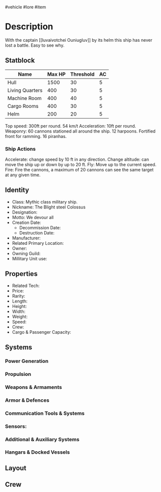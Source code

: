 #vehicle #lore #item
# Description
With the captain [[Iuvaivotchei Ouniugluv]] by its helm this ship has never lost a battle. Easy to see why.
## Statblock
| Name            | Max HP | Threshold | AC  |
| --------------- | ------ | --------- | --- |
| Hull            | 1500   | 30        | 5   |
| Living Quarters | 400    | 30        | 5   |
| Machine Room    | 400    | 40        | 5   |
| Cargo Rooms     | 400    | 30        | 5   | 
| Helm            | 200    | 20        | 5   |
Top speed: 300ft per round. 54 km/t
Acceleration: 10ft per round.
Weaponry: 60 cannons stationed all around the ship. 12 harpoons. Fortified front for ramming. 16 piranhas.

### Ship Actions
Accelerate: change speed by 10 ft in any direction.
Change altitude: can move the ship up or down by up to 20 ft.
Fly: Move up to the current speed.
Fire: Fire the cannons, a maximum of 20 cannons can see the same target at any given time. 
## Identity
- Class: Mythic class military ship.
- Nickname: The Blight steel Colossus
- Designation:
- Motto: We devour all
- Creation Date:
	- Decommission Date:
	- Destruction Date:
- Manufacturer:
- Related Primary Location:
- Owner:
- Owning Guild:
- Millitary Unit use:

## Properties
- Related Tech:
- Price:
- Rarity:
- Length:
- Height:
- Width:
- Weight:
- Speed: 
- Crew:
- Cargo & Passenger Capacity:

## Systems
### Power Generation

### Propulsion

### Weapons & Armaments

### Armor & Defences

### Communication Tools & Systems

### Sensors:

### Additional & Auxiliary Systems

### Hangars & Docked Vessels

## Layout

## Crew
